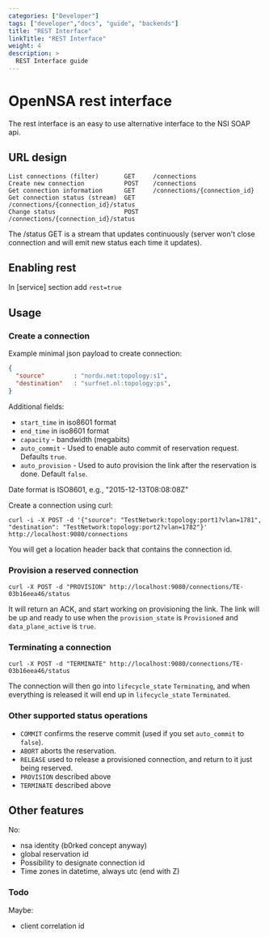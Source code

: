 ```yaml
---
categories: ["Developer"]
tags: ["developer","docs", "guide", "backends"] 
title: "REST Interface"
linkTitle: "REST Interface"
weight: 4
description: >
  REST Interface guide
---
```

# OpenNSA rest interface

The rest interface is an easy to use alternative interface to the NSI SOAP api.

## URL design

```
List connections (filter)       GET     /connections
Create new connection           POST    /connections
Get connection information      GET     /connections/{connection_id}
Get connection status (stream)  GET     /connections/{connection_id}/status
Change status                   POST    /connections/{connection_id}/status
```

The /status GET is a stream that updates continuously (server won't close connection and will emit new status each time it updates).

## Enabling rest

In [service] section add `rest=true`

## Usage

### Create a connection

Example minimal json payload to create connection:

```json
{
  "source"        : "nordu.net:topology:s1",
  "destination"   : "surfnet.nl:topology:ps",
}
```

Additional fields:

- `start_time` in iso8601 format
- `end_time` in iso8601 format
- `capacity` - bandwidth (megabits)
- `auto_commit` - Used to enable auto commit of reservation request. Defaults `true`.
- `auto_provision` - Used to auto provision the link after the reservation is done. Default `false`.

Date format is ISO8601, e.g., "2015-12-13T08:08:08Z"

Create a connection using curl:

```
curl -i -X POST -d '{"source": "TestNetwork:topology:port1?vlan=1781", "destination": "TestNetwork:topology:port2?vlan=1782"}' http://localhost:9080/connections
```

You will get a location header back that contains the connection id.

### Provision a reserved connection

```
curl -X POST -d "PROVISION" http://localhost:9080/connections/TE-03b16eea46/status
```

It will return an ACK, and start working on provisioning the link.
The link will be up and ready to use when the `provision_state` is `Provisioned` and `data_plane_active` is `true`.

### Terminating a connection

```
curl -X POST -d "TERMINATE" http://localhost:9080/connections/TE-03b16eea46/status
```

The connection will then go into `lifecycle_state` `Terminating`, and when everything is released it will end up in `lifecycle_state` `Terminated`.

### Other supported status operations

- `COMMIT` confirms the reserve commit (used if you set `auto_commit` to `false`).
- `ABORT` aborts the reservation.
- `RELEASE` used to release a provisioned connection, and return to it just being reserved.
- `PROVISION` described above
- `TERMINATE` described above

## Other features

No:

- nsa identity (b0rked concept anyway)
- global reservation id
- Possibility to designate connection id
- Time zones in datetime, always utc (end with Z)

### Todo

Maybe:

- client correlation id

